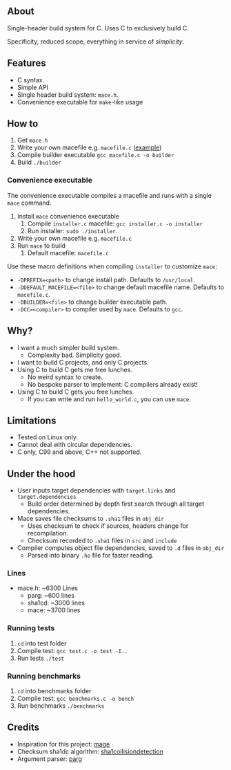 
## About

Single-header build system for C.
Uses C to exclusively build C.

Specificity, reduced scope, everything in service of *simplicity*. 

## Features
- C syntax.
- Simple API
- Single header build system: `mace.h`.
- Convenience executable for `make`-like usage

## How to
1. Get `mace.h`
2. Write your own macefile e.g. `macefile.c` ([example](https://github.com/Gabinou/mace/blob/master/example_macefile.c))
3. Compile builder executable `gcc macefile.c -o builder`
4. Build `./builder` 

### Convenience executable
The convenience executable compiles a macefile and runs with a single `mace` command.

1. Install `mace` convenience executable
    1. Compile `installer.c` macefile: `gcc installer.c -o installer`
    2. Run installer: `sudo ./installer`. 
2. Write your own macefile e.g. `macefile.c`
3. Run `mace` to build
    1. Default macefile: `macefile.c`

Use these macro definitions when compiling `installer` to customize `mace`:
- `-DPREFIX=<path>` to change install path. Defaults to `/usr/local`.
- `-DDEFAULT_MACEFILE=<file>` to change default macefile name. Defaults to `macefile.c`.
- `-DBUILDER=<file>` to change builder executable path.
- `-DCC=<compiler>` to compiler used by `mace`. Defaults to `gcc`.

## Why?
- I want a much simpler build system.
    - Complexity bad. Simplicity good.
- I want to build C projects, and only C projects.
- Using C to build C gets me free lunches.
    - No weird syntax to create.
    - No bespoke parser to implement: C compilers already exist!
- Using C to build C gets you free lunches.
    - If you can write and run `hello_world.c`, you can use `mace`.

## Limitations
- Tested on Linux only.
- Cannot deal with circular dependencies.
- C only, C99 and above, C++ not supported.

## Under the hood
- User inputs target dependencies with `target.links` and `target.dependencies`
    - Build order determined by depth first search through all target dependencies.
- Mace saves file checksums to `.sha1` files in `obj_dir`
    - Uses checksum to check if sources, headers change for recompilation.
    - Checksum recorded to `.sha1` files in `src` and `include`
- Compiler computes object file dependencies, saved to `.d` files in `obj_dir`
    - Parsed into binary `.ho` file for faster reading.

### Lines
- mace.h: ~6300 Lines
    - parg:     ~600 lines
    - sha1cd:   ~3000 lines
    - mace:     ~3700 lines

### Running tests
1. `cd` into test folder
2. Compile test: `gcc test.c -o test -I..`
3. Run tests `./test`

### Running benchmarks
1. `cd` into benchmarks folder
2. Compile test: `gcc benchmarks.c -o bench`
3. Run benchmarks `./benchmarks`

## Credits
- Inspiration for this project: [mage](https://github.com/magefile/mage)
- Checksum sha1dc algorithm: [sha1collisiondetection](https://github.com/cr-marcstevens/sha1collisiondetection)
- Argument parser: [parg](https://github.com/jibsen/parg)
 